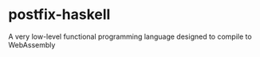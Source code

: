 # postfix-haskell
A very low-level functional programming language designed to compile to WebAssembly
